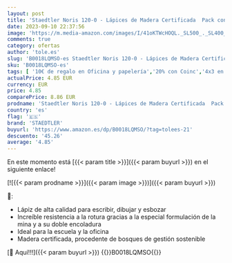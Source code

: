 ```yaml
---
layout: post
title: 'Staedtler Noris 120-0 - Lápices de Madera Certificada  Pack con Doce Lapiceros de Grafito 2B'
date: 2023-09-10 22:37:56
image: 'https://m.media-amazon.com/images/I/41oKTWcHOQL._SL500_._SL400_.jpg'
comments: true
category: ofertas
author: 'tole.es'
slug: 'B0018LQMSO-es Staedtler Noris 120-0 - Lápices de Madera Certificada Pack...'
sku: 'B0018LQMSO-es'
tags: [ '10€ de regalo en Oficina y papelería','20% con Coinc','4x3 en Oficina y papelería 2016','Bolígrafos, lápices y útiles de escritura','Lápices','Lápices de madera','Oficina y papelería','Oficina y papelería para empresas','Self Service','Special Features Stores','lápices','staedtler','🇪🇸', ]
actualPrice: 4.85 EUR
currency: EUR
price: 4.85
comparePrice: 8.86 EUR
prodname: 'Staedtler Noris 120-0 - Lápices de Madera Certificada  Pack con Doce Lapiceros de Grafito 2B'
country: 'es'
flag: '🇪🇸'
brand: 'STAEDTLER'
buyurl: 'https://www.amazon.es/dp/B0018LQMSO/?tag=tolees-21'
descuento: '45.26'
average: '4.85'
---
```


En este momento está [{{< param title >}}]({{< param buyurl >}}) en el siguiente enlace!

[![{{< param prodname >}}]({{< param image >}})]({{< param buyurl >}})

🔎:

- Lápiz de alta calidad para escribir, dibujar y esbozar
- Increíble resistencia a la rotura gracias a la especial formulación de la mina y a su doble encoladura
- Ideal para la escuela y la oficina
- Madera certificada, procedente de bosques de gestión sostenible

[🛒 Aquí!!!]({{< param buyurl >}})
{{<world>}}B0018LQMSO{{</world>}}
